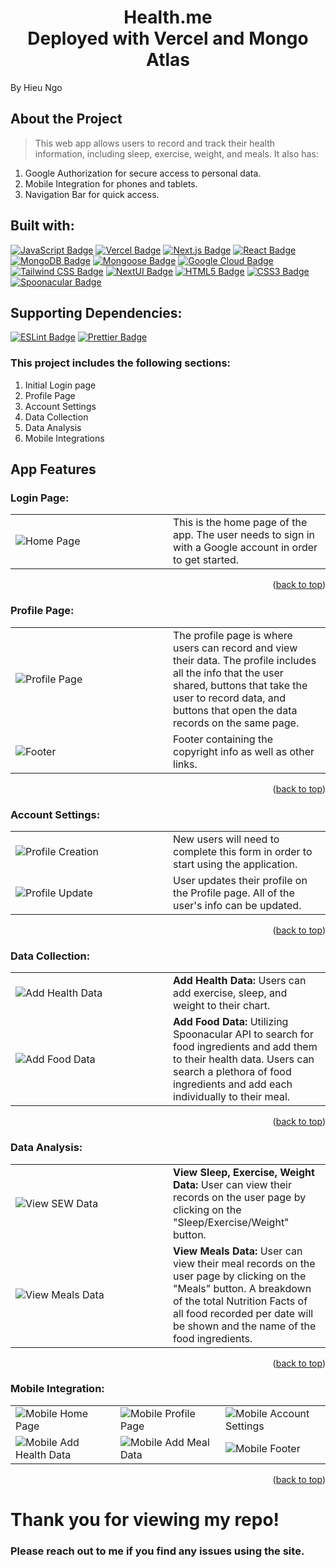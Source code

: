 <h1 align="center">
  Health.me <br> Deployed with Vercel and Mongo Atlas
</h1>
By Hieu Ngo

## About the Project

> This web app allows users to record and track their health information, including sleep, exercise, weight, and meals.
> It also has:

1. Google Authorization for secure access to personal data.
2. Mobile Integration for phones and tablets.
3. Navigation Bar for quick access.

## Built with:

<a href="https://developer.mozilla.org/en-US/docs/Web/JavaScript/Guide/Introduction">![JavaScript Badge](https://img.shields.io/badge/JavaScript-F7DF1E?logo=javascript&logoColor=000&style=for-the-badge)</a>
<a href="https://vercel.com/">![Vercel Badge](https://img.shields.io/badge/Vercel-000?logo=vercel&logoColor=fff&style=for-the-badge)</a>
<a href="https://nextjs.org/">![Next.js Badge](https://img.shields.io/badge/Next.js-000?logo=nextdotjs&logoColor=fff&style=for-the-badge)</a>
<a href="https://reactjs.org/">![React Badge](https://img.shields.io/badge/React-61DAFB?logo=react&logoColor=000&style=for-the-badge)</a>
<a href="https://www.mongodb.com/">![MongoDB Badge](https://img.shields.io/badge/MongoDB-47A248?logo=mongodb&logoColor=fff&style=for-the-badge)</a>
<a href="https://mongoosejs.com/">![Mongoose Badge](https://img.shields.io/badge/Mongoose-800?logo=mongoose&logoColor=fff&style=for-the-badge)</a>
<a href="https://cloud.google.com/">![Google Cloud Badge](https://img.shields.io/badge/Google%20Cloud-4285F4?logo=googlecloud&logoColor=fff&style=for-the-badge)</a>
<a href="https://tailwindcss.com/">![Tailwind CSS Badge](https://img.shields.io/badge/Tailwind%20CSS-06B6D4?logo=tailwindcss&logoColor=fff&style=for-the-badge)</a>
<a href="https://nextui.org/">![NextUI Badge](https://img.shields.io/badge/Next_UI-000?style=for-the-badge)</a>
<a href="https://img.shields.io/badge/HTML5-E34F26?style=for-the-badge&logo=html5&logoColor=white">![HTML5 Badge](https://img.shields.io/badge/HTML5-E34F26?logo=html5&logoColor=fff&style=for-the-badge)</a>
<a href="https://img.shields.io/badge/CSS3-1572B6?style=for-the-badge&logo=css3&logoColor=white">![CSS3 Badge](https://img.shields.io/badge/CSS3-1572B6?logo=css3&logoColor=fff&style=for-the-badge)</a>
<a href="https://spoonacular.com/food-api">![Spoonacular Badge](https://img.shields.io/badge/Spoonacular_API-47A248?style=for-the-badge)</a>

<!-- <a href="https://www.chartjs.org/">![Chart.js Badge](https://img.shields.io/badge/Chart.js-FF6384?logo=chartdotjs&logoColor=fff&style=for-the-badge)</a> -->

## Supporting Dependencies:

<a href="https://eslint.org/">![ESLint Badge](https://img.shields.io/badge/ESLint-4B32C3?logo=eslint&logoColor=fff&style=for-the-badge)</a>
<a href="https://prettier.io/">![Prettier Badge](https://img.shields.io/badge/Prettier-F7B93E?logo=prettier&logoColor=fff&style=for-the-badge)</a>

### This project includes the following sections:

1. Initial Login page
2. Profile Page
3. Account Settings
4. Data Collection
5. Data Analysis
6. Mobile Integrations

## App Features

### Login Page:

<table>
  <tr>
    <td width="50%">
      <img src="https://github.com/hieungo89/health-tracker-vercel/assets/104481165/fc528f65-ead8-4c3f-a43c-5b3153a57aee" alt="Home Page">
    </td>
    <td>
      This is the home page of the app. The user needs to sign in with a Google account in order to get started.
    </td>
  </tr>
</table>
<p align="right">(<a href="#top">back to top</a>)</p>

### Profile Page:

<table>
  <tr>
    <td width="50%">
      <img src="https://github.com/hieungo89/health-tracker-vercel/assets/104481165/a9c6368c-dbab-4664-8572-842dbca20d60" alt="Profile Page">
    </td>
    <td>
      The profile page is where users can record and view their data. The profile includes all the info that the user shared, buttons that take the user to record data, and buttons that open the data records on the same page.
    </td>
  </tr>
  <tr>
    <td width="50%">
      <img src="https://github.com/hieungo89/health-tracker-vercel/assets/104481165/9632b3df-4076-47d7-9b66-c7222cf4f8fc" alt="Footer">
    </td>
    <td>
      Footer containing the copyright info as well as other links.
    </td>
  </tr>
</table>
<p align="right">(<a href="#top">back to top</a>)</p>

### Account Settings:

<table>
  <tr>
    <td width="50%">
      <img src="https://github.com/hieungo89/health-tracker-vercel/assets/104481165/f1d47782-7a5b-455d-9935-49d7e3631072" alt="Profile Creation">
    </td>
    <td>
      New users will need to complete this form in order to start using the application.
    </td>
  </tr>
  <tr>
    <td width="50%">
      <img src="https://github.com/hieungo89/health-tracker-vercel/assets/104481165/0dd97fee-632e-45c3-822b-a28a6a215907" alt="Profile Update">
    </td>
    <td>
      User updates their profile on the Profile page. All of the user's info can be updated.
    </td>
  </tr>
</table>
<p align="right">(<a href="#top">back to top</a>)</p>

### Data Collection:

<table>
  <tr>
    <td width="50%">
      <img src="https://github.com/hieungo89/health-tracker-vercel/assets/104481165/c161754f-8d83-4f1a-9046-c823db2abfe5" alt="Add Health Data">
    </td>
    <td>
      <b>Add Health Data:</b> Users can add exercise, sleep, and weight to their chart.
    </td>
  </tr>
  <tr>
    <td>
      <img src="https://github.com/hieungo89/health-tracker-vercel/assets/104481165/8ce5ce4e-7fe5-4732-9b65-dc4e907eb569d" alt="Add Food Data">
    </td>
    <td>
      <b>Add Food Data:</b> Utilizing Spoonacular API to search for food ingredients and add them to their health data. Users can search a plethora of food ingredients and add each individually to their meal.
    </td>
  </tr>
</table>
<p align="right">(<a href="#top">back to top</a>)</p>

### Data Analysis:

<table>
  <tr>
    <td width="50%">
      <img src="https://github.com/hieungo89/health-tracker-vercel/assets/104481165/44c53bbf-35ed-458b-b810-8f0178273b8b" alt="View SEW Data">
    </td>
    <td>
      <b>View Sleep, Exercise, Weight Data:</b> User can view their records on the user page by clicking on the "Sleep/Exercise/Weight" button.
    </td>
  </tr>
  <tr>
    <td>
      <img src="https://github.com/hieungo89/health-tracker-vercel/assets/104481165/6daca188-ae63-40b9-acc3-19913ea6ea93" alt="View Meals Data">
    </td>
    <td>
      <b>View Meals Data:</b> User can view their meal records on the user page by clicking on the "Meals" button. A breakdown of the total Nutrition Facts of all food recorded per date will be shown and the name of the food ingredients.
    </td>
  </tr>
</table>
<p align="right">(<a href="#top">back to top</a>)</p>

### Mobile Integration:

<table>
  <tr>
    <td width="33%">
      <img src="https://github.com/hieungo89/health-tracker-vercel/assets/104481165/f5ab83d9-6801-46e6-9ad0-bcb82ad2bf19" alt="Mobile Home Page">
    </td>
    <td width="33%">
      <img src="https://github.com/hieungo89/health-tracker-vercel/assets/104481165/d3ea1fa5-6535-4b5f-a583-a7583ee8bd34" alt="Mobile Profile Page">
    </td>
    <td width="33%">
      <img src="https://github.com/hieungo89/health-tracker-vercel/assets/104481165/6b99e91e-656c-4b89-8c6f-3697008ee0dc" alt="Mobile Account Settings">
    </td>
  </tr>
  <tr>
    <td width="33%">
      <img src="https://github.com/hieungo89/health-tracker-vercel/assets/104481165/dfb5cd9d-c66f-468f-8731-b1a67414e804" alt="Mobile Add Health Data">
    </td>
    <td width="33%">
      <img src="https://github.com/hieungo89/health-tracker-vercel/assets/104481165/a5c9a9f8-c917-4f25-ad64-e625970a1f2f" alt="Mobile Add Meal Data">
    </td>
    <td width="33%">
      <img src="https://github.com/hieungo89/health-tracker-vercel/assets/104481165/eb339e1f-0521-49c7-935c-899b4f8086ed" alt="Mobile Footer">
    </td>
  </tr>
</table>
<p align="right">(<a href="#top">back to top</a>)</p>

# Thank you for viewing my repo!
### Please reach out to me if you find any issues using the site.

